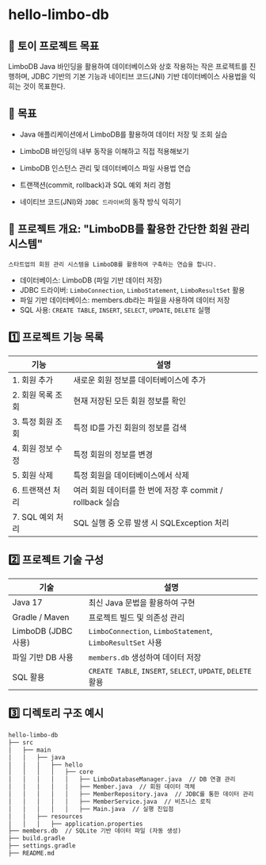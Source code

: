 # hello-limbo-db

## 🎯 토이 프로젝트 목표

LimboDB Java 바인딩을 활용하여 데이터베이스와 상호 작용하는 작은 프로젝트를 진행하며, JDBC 기반의 기본 기능과 네이티브 코드(JNI) 기반 데이터베이스 사용법을 익히는 것이 목표한다.


## 📌 목표

- Java 애플리케이션에서 LimboDB를 활용하여 데이터 저장 및 조회 실습

- LimboDB 바인딩의 내부 동작을 이해하고 직접 적용해보기

- LimboDB 인스턴스 관리 및 데이터베이스 파일 사용법 연습
- 트랜잭션(commit, rollback)과 SQL 예외 처리 경험
- 네이티브 코드(JNI)와 `JDBC 드라이버`의 동작 방식 익히기


## 📝 프로젝트 개요: "LimboDB를 활용한 간단한 회원 관리 시스템"

```
스타트업의 회원 관리 시스템을 LimboDB를 활용하여 구축하는 연습을 합니다.
```

- 데이터베이스: LimboDB (파일 기반 데이터 저장)
- JDBC 드라이버: `LimboConnection`, `LimboStatement`, `LimboResultSet` 활용
- 파일 기반 데이터베이스: members.db라는 파일을 사용하여 데이터 저장
- SQL 사용: `CREATE TABLE`, `INSERT`, `SELECT`, `UPDATE`, `DELETE` 실행


## 1️⃣ 프로젝트 기능 목록

| 기능          | 설명 |
|-------------|------------------------------------------------|
| 1. 회원 추가 | 새로운 회원 정보를 데이터베이스에 추가 |
| 2. 회원 목록 조회 | 현재 저장된 모든 회원 정보를 확인 |
| 3. 특정 회원 조회 | 특정 ID를 가진 회원의 정보를 검색 |
| 4. 회원 정보 수정 | 특정 회원의 정보를 변경 |
| 5. 회원 삭제 | 특정 회원을 데이터베이스에서 삭제 |
| 6. 트랜잭션 처리 | 여러 회원 데이터를 한 번에 저장 후 commit / rollback 실습 |
| 7. SQL 예외 처리 | SQL 실행 중 오류 발생 시 SQLException 처리 |


## 2️⃣ 프로젝트 기술 구성

| 기술               | 설명 |
|------------------|------------------------------------------------|
| Java 17         | 최신 Java 문법을 활용하여 구현 |
| Gradle / Maven  | 프로젝트 빌드 및 의존성 관리 |
| LimboDB (JDBC 사용) | `LimboConnection`, `LimboStatement`, `LimboResultSet` 사용 |
| 파일 기반 DB 사용 | `members.db` 생성하여 데이터 저장 |
| SQL 활용        | `CREATE TABLE`, `INSERT`, `SELECT`, `UPDATE`, `DELETE` 활용 |


## 3️⃣ 디렉토리 구조 예시

```markdown
hello-limbo-db
├── src
│   ├── main
│   │   ├── java
│   │   │   ├── hello
│   │   │   │   ├── core
│   │   │   │   │   ├── LimboDatabaseManager.java  // DB 연결 관리
│   │   │   │   │   ├── Member.java  // 회원 데이터 객체
│   │   │   │   │   ├── MemberRepository.java  // JDBC를 통한 데이터 관리
│   │   │   │   │   ├── MemberService.java  // 비즈니스 로직
│   │   │   │   │   ├── Main.java  // 실행 진입점
│   │   ├── resources
│   │   │   ├── application.properties
├── members.db  // SQLite 기반 데이터 파일 (자동 생성)
├── build.gradle
├── settings.gradle
├── README.md
```